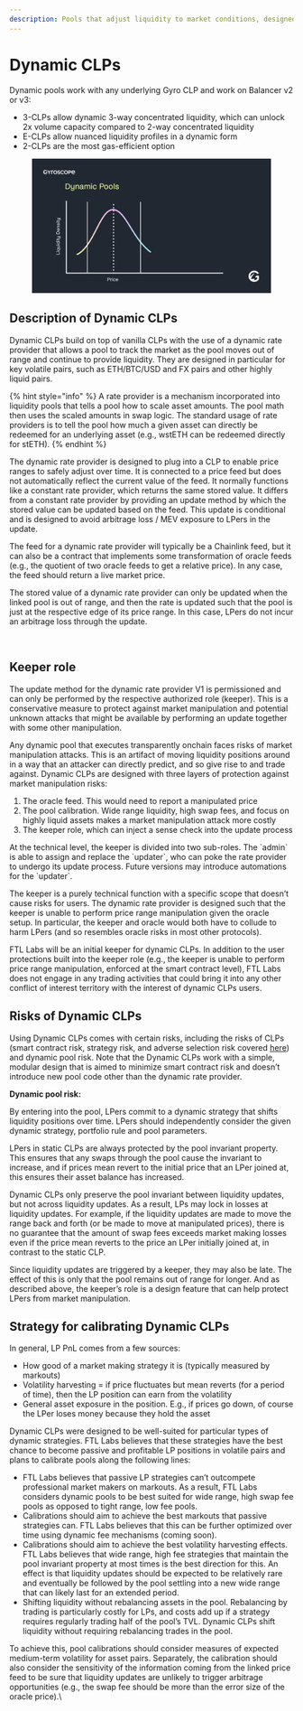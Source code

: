 ```yaml
---
description: Pools that adjust liquidity to market conditions, designed for volatile pairs
---
```


# Dynamic CLPs

Dynamic pools work with any underlying Gyro CLP and work on Balancer v2 or v3:

* 3-CLPs allow dynamic 3-way concentrated liquidity, which can unlock 2x volume capacity compared to 2-way concentrated liquidity
* E-CLPs allow nuanced liquidity profiles in a dynamic form
* 2-CLPs are the most gas-efficient option

<figure><img src="../.gitbook/assets/Dynamic-Pools-Animation.gif" alt=""><figcaption></figcaption></figure>

## Description of Dynamic CLPs

Dynamic CLPs build on top of vanilla CLPs with the use of a dynamic rate provider that allows a pool to track the market as the pool moves out of range and continue to provide liquidity. They are designed in particular for key volatile pairs, such as ETH/BTC/USD and FX pairs and other highly liquid pairs.

{% hint style="info" %}
A rate provider is a mechanism incorporated into liquidity pools that tells a pool how to scale asset amounts. The pool math then uses the scaled amounts in swap logic. The standard usage of rate providers is to tell the pool how much a given asset can directly be redeemed for an underlying asset (e.g., wstETH can be redeemed directly for stETH).
{% endhint %}

The dynamic rate provider is designed to plug into a CLP to enable price ranges to safely adjust over time. It is connected to a price feed but does not automatically reflect the current value of the feed. It normally functions like a constant rate provider, which returns the same stored value. It differs from a constant rate provider by providing an update method by which the stored value can be updated based on the feed. This update is conditional and is designed to avoid arbitrage loss / MEV exposure to LPers in the update.

The feed for a dynamic rate provider will typically be a Chainlink feed, but it can also be a contract that implements some transformation of oracle feeds (e.g., the quotient of two oracle feeds to get a relative price). In any case, the feed should return a live market price.

The stored value of a dynamic rate provider can only be updated when the linked pool is out of range, and then the rate is updated such that the pool is just at the respective edge of its price range. In this case, LPers do not incur an arbitrage loss through the update.

<figure><img src="../.gitbook/assets/Dynamic-Pools-Explainer-v5.gif" alt=""><figcaption></figcaption></figure>

## Keeper role

The update method for the dynamic rate provider V1 is permissioned and can only be performed by the respective authorized role (keeper). This is a conservative measure to protect against market manipulation and potential unknown attacks that might be available by performing an update together with some other manipulation.

Any dynamic pool that executes transparently onchain faces risks of market manipulation attacks. This is an artifact of moving liquidity positions around in a way that an attacker can directly predict, and so give rise to and trade against. Dynamic CLPs are designed with three layers of protection against market manipulation risks:

1. The oracle feed. This would need to report a manipulated price
2. The pool calibration. Wide range liquidity, high swap fees, and focus on highly liquid assets makes a market manipulation attack more costly
3. The keeper role, which can inject a sense check into the update process

At the technical level, the keeper is divided into two sub-roles. The \`admin\` is able to assign and replace the \`updater\`, who can poke the rate provider to undergo its update process. Future versions may introduce automations for the \`updater\`.

The keeper is a purely technical function with a specific scope that doesn’t cause risks for users. The dynamic rate provider is designed such that the keeper is unable to perform price range manipulation given the oracle setup. In particular, the keeper and oracle would both have to collude to harm LPers (and so resembles oracle risks in most other protocols).

FTL Labs will be an initial keeper for dynamic CLPs. In addition to the user protections built into the keeper role (e.g., the keeper is unable to perform price range manipulation, enforced at the smart contract level), FTL Labs does not engage in any trading activities that could bring it into any other conflict of interest territory with the interest of dynamic CLPs users.

## Risks of Dynamic CLPs

Using Dynamic CLPs comes with certain risks, including the risks of CLPs (smart contract risk, strategy risk, and adverse selection risk covered [here](e-clps.md#risks-of-e-clps)) and dynamic pool risk. Note that the Dynamic CLPs work with a simple, modular design that is aimed to minimize smart contract risk and doesn’t introduce new pool code other than the dynamic rate provider.

**Dynamic pool risk:**&#x20;

By entering into the pool, LPers commit to a dynamic strategy that shifts liquidity positions over time. LPers should independently consider the given dynamic strategy, portfolio rule and pool parameters.

LPers in static CLPs are always protected by the pool invariant property. This ensures that any swaps through the pool cause the invariant to increase, and if prices mean revert to the initial price that an LPer joined at, this ensures their asset balance has increased.

Dynamic CLPs only preserve the pool invariant between liquidity updates, but not across liquidity updates. As a result, LPs may lock in losses at liquidity updates. For example, if the liquidity updates are made to move the range back and forth (or be made to move at manipulated prices), there is no guarantee that the amount of swap fees exceeds market making losses even if the price mean reverts to the price an LPer initially joined at, in contrast to the static CLP.

Since liquidity updates are triggered by a keeper, they may also be late. The effect of this is only that the pool remains out of range for longer. And as described above, the keeper’s role is a design feature that can help protect LPers from market manipulation.

## Strategy for calibrating Dynamic CLPs

In general, LP PnL comes from a few sources:

* How good of a market making strategy it is (typically measured by markouts)
* Volatility harvesting = if price fluctuates but mean reverts (for a period of time), then the LP position can earn from the volatility
* General asset exposure in the position. E.g., if prices go down, of course the LPer loses money because they hold the asset

Dynamic CLPs were designed to be well-suited for particular types of dynamic strategies. FTL Labs believes that these strategies have the best chance to become passive and profitable LP positions in volatile pairs and plans to calibrate pools along the following lines:

* FTL Labs believes that passive LP strategies can’t outcompete professional market makers on markouts. As a result, FTL Labs considers dynamic pools to be best suited for wide range, high swap fee pools as opposed to tight range, low fee pools.
* Calibrations should aim to achieve the best markouts that passive strategies can. FTL Labs believes that this can be further optimized over time using dynamic fee mechanisms (coming soon).
* Calibrations should aim to achieve the best volatility harvesting effects. FTL Labs believes that wide range, high fee strategies that maintain the pool invariant property at most times is the best direction for this. An effect is that liquidity updates should be expected to be relatively rare and eventually be followed by the pool settling into a new wide range that can likely last for an extended period.
* Shifting liquidity without rebalancing assets in the pool. Rebalancing by trading is particularly costly for LPs, and costs add up if a strategy requires regularly trading half of the pool’s TVL. Dynamic CLPs shift liquidity without requiring rebalancing trades in the pool.

To achieve this, pool calibrations should consider measures of expected medium-term volatility for asset pairs. Separately, the calibration should also consider the sensitivity of the information coming from the linked price feed to be sure that liquidity updates are unlikely to trigger arbitrage opportunities (e.g., the swap fee should be more than the error size of the oracle price).\

